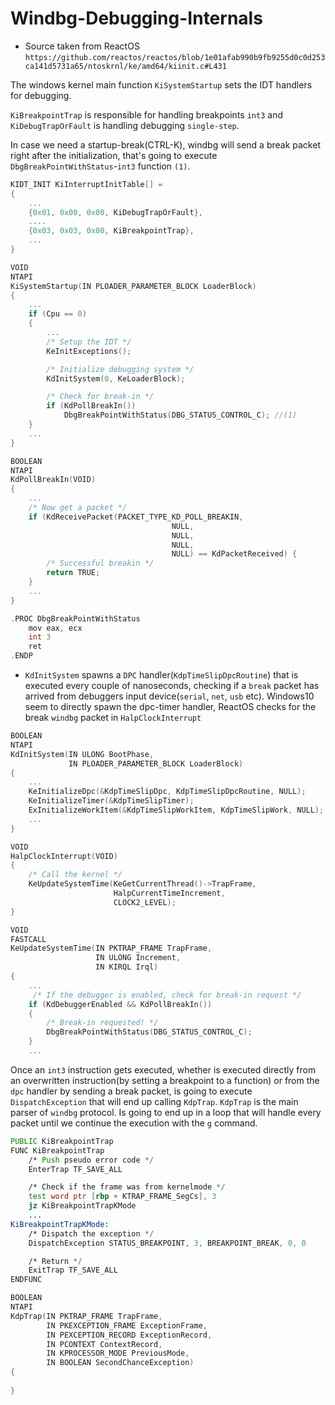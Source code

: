 # Windbg-Debugging-Internals
* Source taken from ReactOS `https://github.com/reactos/reactos/blob/1e01afab990b9fb9255d0c0d253ca141d5731a65/ntoskrnl/ke/amd64/kiinit.c#L431`

The windows kernel main function `KiSystemStartup`  sets the IDT handlers for debugging.

`KiBreakpointTrap` is responsible for handling breakpoints `int3` and `KiDebugTrapOrFault` is handling debugging `single-step`.

In case we need a startup-break(CTRL-K), windbg will send a break packet right after the initialization, that's going to execute `DbgBreakPointWithStatus`-`int3` function `(1)`.

```cpp
KIDT_INIT KiInterruptInitTable[] =
{
    ...
    {0x01, 0x00, 0x00, KiDebugTrapOrFault},
    ....
    {0x03, 0x03, 0x00, KiBreakpointTrap},
    ...
}

VOID
NTAPI
KiSystemStartup(IN PLOADER_PARAMETER_BLOCK LoaderBlock)
{
    ...
    if (Cpu == 0)
    {
        ...
        /* Setup the IDT */
        KeInitExceptions();

        /* Initialize debugging system */
        KdInitSystem(0, KeLoaderBlock);

        /* Check for break-in */
        if (KdPollBreakIn()) 
            DbgBreakPointWithStatus(DBG_STATUS_CONTROL_C); //(1)
    }
    ...
}

BOOLEAN
NTAPI
KdPollBreakIn(VOID)
{
    ...
    /* Now get a packet */
    if (KdReceivePacket(PACKET_TYPE_KD_POLL_BREAKIN,
                                    NULL,
                                    NULL,
                                    NULL,
                                    NULL) == KdPacketReceived) {
        /* Successful breakin */
        return TRUE;
    }
    ...
}

.PROC DbgBreakPointWithStatus
    mov eax, ecx
    int 3
    ret
.ENDP

```

* `KdInitSystem` spawns a `DPC` handler(`KdpTimeSlipDpcRoutine`) that is executed every couple of nanoseconds, checking if a `break` packet has arrived from debuggers input device(`serial`, `net`, `usb` etc). Windows10 seem to directly spawn the dpc-timer handler, ReactOS checks for the break `windbg` packet in `HalpClockInterrupt`

```cpp
BOOLEAN
NTAPI
KdInitSystem(IN ULONG BootPhase,
             IN PLOADER_PARAMETER_BLOCK LoaderBlock)
{
    ...
    KeInitializeDpc(&KdpTimeSlipDpc, KdpTimeSlipDpcRoutine, NULL);
    KeInitializeTimer(&KdpTimeSlipTimer);
    ExInitializeWorkItem(&KdpTimeSlipWorkItem, KdpTimeSlipWork, NULL);
    ...
}
```
```cpp
VOID
HalpClockInterrupt(VOID)
{
    /* Call the kernel */
    KeUpdateSystemTime(KeGetCurrentThread()->TrapFrame,
                       HalpCurrentTimeIncrement,
                       CLOCK2_LEVEL);
}

VOID
FASTCALL
KeUpdateSystemTime(IN PKTRAP_FRAME TrapFrame,
                   IN ULONG Increment,
                   IN KIRQL Irql)
{
    ...
     /* If the debugger is enabled, check for break-in request */
    if (KdDebuggerEnabled && KdPollBreakIn())
    {
        /* Break-in requested! */
        DbgBreakPointWithStatus(DBG_STATUS_CONTROL_C);
    }
    ...
```

Once an `int3` instruction gets executed, whether is executed directly from an overwritten instruction(by setting a breakpoint to a function) or from the `dpc` handler by sending a break packet, is going to execute `DispatchException` that will end up calling  `KdpTrap`.
`KdpTrap` is the main parser of `windbg` protocol. Is going to end up in a loop that will handle every packet until we continue the execution with the `g` command.


```asm
PUBLIC KiBreakpointTrap
FUNC KiBreakpointTrap
    /* Push pseudo error code */
    EnterTrap TF_SAVE_ALL

    /* Check if the frame was from kernelmode */
    test word ptr [rbp + KTRAP_FRAME_SegCs], 3
    jz KiBreakpointTrapKMode
    ...
KiBreakpointTrapKMode:
    /* Dispatch the exception */
    DispatchException STATUS_BREAKPOINT, 3, BREAKPOINT_BREAK, 0, 0

    /* Return */
    ExitTrap TF_SAVE_ALL
ENDFUNC

```

```cpp
BOOLEAN
NTAPI
KdpTrap(IN PKTRAP_FRAME TrapFrame,
        IN PKEXCEPTION_FRAME ExceptionFrame,
        IN PEXCEPTION_RECORD ExceptionRecord,
        IN PCONTEXT ContextRecord,
        IN KPROCESSOR_MODE PreviousMode,
        IN BOOLEAN SecondChanceException)
{
    
}
```
